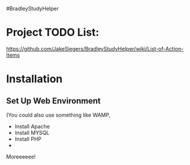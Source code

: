 #BradleyStudyHelper

# Project TODO List:
https://github.com/JakeSiegers/BradleyStudyHelper/wiki/List-of-Action-Items

# Installation
## Set Up Web Environment
(You could also use something like WAMP, 
* Install Apache
* Install MYSQL
* Install PHP
* 

Moreeeeee!


